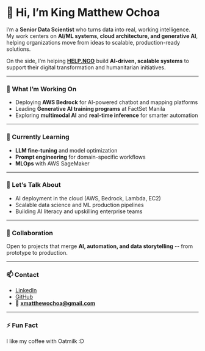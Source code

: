 # 👋 Hi, I’m King Matthew Ochoa  

I’m a **Senior Data Scientist** who turns data into real, working intelligence. My work centers on **AI/ML systems, cloud architecture, and generative AI**, helping organizations move from ideas to scalable, production-ready solutions.  

On the side, I’m helping **[HELP.NGO](https://www.help.ngo/)** build **AI-driven, scalable systems** to support their digital transformation and humanitarian initiatives.  

---

### 🔭 What I’m Working On  
- Deploying **AWS Bedrock** for AI-powered chatbot and mapping platforms  
- Leading **Generative AI training programs** at FactSet Manila  
- Exploring **multimodal AI** and **real-time inference** for smarter automation  

---

### 🌱 Currently Learning  
- **LLM fine-tuning** and model optimization  
- **Prompt engineering** for domain-specific workflows  
- **MLOps** with AWS SageMaker

---

### 💬 Let’s Talk About  
- AI deployment in the cloud (AWS, Bedrock, Lambda, EC2)  
- Scalable data science and ML production pipelines  
- Building AI literacy and upskilling enterprise teams  

---

### 🤝 Collaboration  
Open to projects that merge **AI, automation, and data storytelling** -- from prototype to production.  

---

### 📫 Contact  
- [LinkedIn](https://www.linkedin.com/in/king-matthew-ochoa)  
- [GitHub](https://github.com/u-Shiyuh)  
- 📧 **xmatthewochoa@gmail.com**  

---

### ⚡ Fun Fact  
I like my coffee with Oatmilk :D
